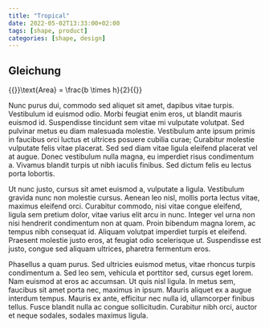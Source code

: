 ```yaml
---
title: "Tropical"
date: 2022-05-02T13:33:00+02:00
tags: [shape, product]
categories: [shape, design]
---
```


Gleichung
--------

{{<latex>}}\text{Area} = \frac{b \times h}{2}{{</latex>}}


Nunc purus dui, commodo sed aliquet sit amet, dapibus vitae turpis. Vestibulum id euismod odio. Morbi feugiat enim eros, ut blandit mauris euismod id. Suspendisse tincidunt sem vitae mi vulputate volutpat. Sed pulvinar metus eu diam malesuada molestie. Vestibulum ante ipsum primis in faucibus orci luctus et ultrices posuere cubilia curae; Curabitur molestie vulputate felis vitae placerat. Sed sed diam vitae ligula eleifend placerat vel at augue. Donec vestibulum nulla magna, eu imperdiet risus condimentum a. Vivamus blandit turpis ut nibh iaculis finibus. Sed dictum felis eu lectus porta lobortis.

Ut nunc justo, cursus sit amet euismod a, vulputate a ligula. Vestibulum gravida nunc non molestie cursus. Aenean leo nisl, mollis porta lectus vitae, maximus eleifend orci. Curabitur commodo, nisi vitae congue eleifend, ligula sem pretium dolor, vitae varius elit arcu in nunc. Integer vel urna non nisi hendrerit condimentum non at quam. Proin bibendum magna lorem, ac tempus nibh consequat id. Aliquam volutpat imperdiet turpis et eleifend. Praesent molestie justo eros, at feugiat odio scelerisque ut. Suspendisse est justo, congue sed aliquam ultrices, pharetra fermentum eros.

Phasellus a quam purus. Sed ultricies euismod metus, vitae rhoncus turpis condimentum a. Sed leo sem, vehicula et porttitor sed, cursus eget lorem. Nam euismod at eros ac accumsan. Ut quis nisl ligula. In metus sem, faucibus sit amet porta nec, maximus in ipsum. Mauris aliquet ex a augue interdum tempus. Mauris ex ante, efficitur nec nulla id, ullamcorper finibus tellus. Fusce blandit nulla ac congue sollicitudin. Curabitur nibh orci, auctor et neque sodales, sodales maximus ligula.